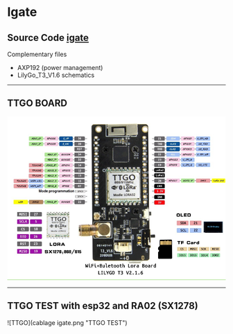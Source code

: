 # Igate

## Source Code [igate](https://github.com/lora-aprs/LoRa_APRS_iGate) 

Complementary files

- AXP192 (power management)
- LilyGo_T3_V1.6 schematics

***
## TTGO BOARD

![TTGO](ttgo.jpg  "TTGO BOARD")

***

## TTGO TEST with esp32 and RA02 (SX1278)

![TTGO](cablage igate.png  "TTGO TEST")
